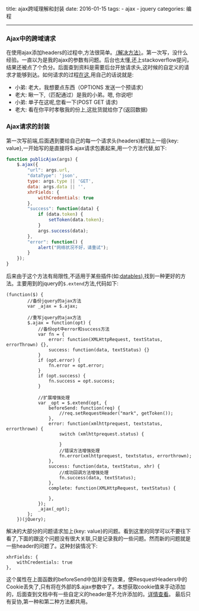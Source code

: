 title: ajax跨域理解和封装
date: 2016-01-15
tags: 
    - ajax
    - jquery
categories: 编程

---


### Ajax中的跨域请求

在使用ajax添加headers的过程中,方法很简单。[（解决方法）](http://stackoverflow.com/questions/3258645/pass-request-headers-in-a-jquery-ajax-get-call)。第一次写，没什么经验。一直以为是我的ajax的参数有问题。后台也太懂,还上stackoverflow提问，结果还被点了个负分。后面查到资料是需要后台开放请求头,这时候的自定义的请求才能够到达。如何请求的过程[在这](https://developer.mozilla.org/zh-CN/docs/Web/HTTP/Access_control_CORS#Access-Control-Request-Headers),用自己的话说就是:
  
  - 小弟: 老大，我想要点东西（OPTIONS 发送一个预请求）
  - 老大: 瞅一下,（匹配通过）是我的小弟。嗯, 你说吧!
  - 小弟: 单子在这呢,您看一下(POST GET 请求)
  - 老大: 看在你平时孝敬我的份上,这批货就给你了(返回数据)

<!--more-->

### Ajax请求的封装

第一次写前端,后面遇到要给自己的每一个请求头(headers)都加上一组{key: value},一开始写的是直接将$.ajax请求包裹起来,用一个方法代替,如下:

```javascript
function publicAjax(args) {
    $.ajax({
        "url": args.url,
        "dataType": 'json',
        type: args.type || 'GET',
        data: args.data || '',
        xhrFields: {
            withCredentials: true
        },
        "success": function(data) {
            if (data.token) {
                setToken(data.token);
            }
            args.success(data);
        },
        "error": function() {
            alert("网络状况不好，请重试");
        }
    });
}
```
后来由于这个方法有局限性,不适用于某些插件(如:[datables](https://www.datatables.net/)),找到一种更好的方法。主要用到的jquery的`$.extend`方法,代码如下:

```
(function($) {
        //备份jquery的ajax方法  
        var _ajax = $.ajax;

        //重写jquery的ajax方法  
        $.ajax = function(opt) {
            //备份opt中error和success方法  
            var fn = {
                error: function(XMLHttpRequest, textStatus, errorThrown) {},
                success: function(data, textStatus) {}
            }
            if (opt.error) {
                fn.error = opt.error;
            }
            if (opt.success) {
                fn.success = opt.success;
            }

            //扩展增强处理  
            var _opt = $.extend(opt, {
                beforeSend: function(req) {
                    //req.setRequestHeader("mark", getToken());
                },
                error: function(xmlhttprequest, textstatus, errorthrown) {
                    switch (xmlhttprequest.status) {

                    }
                    //错误方法增强处理
                    fn.error(xmlhttprequest, textstatus, errorthrown);
                },
                success: function(data, textStatus, xhr) {
                    //成功回调方法增强处理  
                    fn.success(data, textStatus);
                },
                complete: function(XMLHttpRequest, textStatus) {

                },
            });
            _ajax(_opt);
        };
    })(jQuery);
```
解决的大部分的问题请求加上{key: value}的问题。看到这里的同学可以不要往下看了,下面的跟这个问题没有很大关联,只是记录我的一些问题。然而新的问题就是一些header的问题了。这种封装情况下:

```
xhrFields: {
    withCredentials: true
},
```
这个属性在上面函数的beforeSend中加并没有效果，使ResquestHeaders中的Cookie丢失了,只有将在外部的$.ajax参数中了。本想获取cookie值来手动添加的，后面查到文档中有一些自定义的header是不允许添加的。[详情查看](https://dvcs.w3.org/hg/xhr/raw-file/tip/Overview.html#dom-xmlhttprequest-setrequestheader)。 最后只有妥协,第一种和第二种方法都共用。
